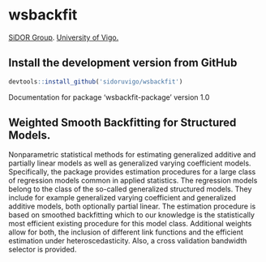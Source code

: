 # wsbackfit

[SiDOR Group](http://sidor.uvigo.es/en/). [University of Vigo.](http://uvigo.gal/)

## Install the development version from GitHub
```r
devtools::install_github('sidoruvigo/wsbackfit')
```

Documentation for package ‘wsbackfit-package’ version 1.0

## Weighted Smooth Backfitting for Structured Models.

Nonparametric statistical methods for estimating generalized additive and partially linear models as well as generalized varying coefficient models. Specifically, the package provides estimation procedures for a large class of regression models common in applied statistics. The regression models belong to the class of the so-called generalized structured models. They include for example generalized varying coefficient and generalized additive models, both optionally partial linear. The estimation procedure is based on smoothed backfitting which to our knowledge is the statistically most efficient existing procedure for this model class. Additional weights allow for both, the inclusion of different link functions and the efficient estimation under heteroscedasticity. Also, a cross validation bandwidth selector is provided.
